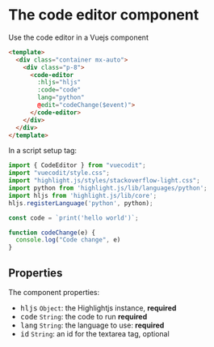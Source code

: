 # The code editor component

Use the code editor in a Vuejs component

```html
<template>
  <div class="container mx-auto">
    <div class="p-8">
      <code-editor 
        :hljs="hljs"
        :code="code" 
        lang="python" 
        @edit="codeChange($event)">
      </code-editor>
    </div>
  </div>
</template>
```

In a script setup tag:

```ts
import { CodeEditor } from "vuecodit";
import "vuecodit/style.css";
import "highlight.js/styles/stackoverflow-light.css";
import python from 'highlight.js/lib/languages/python';
import hljs from 'highlight.js/lib/core';
hljs.registerLanguage('python', python);

const code = `print('hello world')`;

function codeChange(e) {
  console.log("Code change", e)
}
```

## Properties

The component properties:

- <kbd>hljs</kbd> `Object`: the Highlightjs instance, **required**
- <kbd>code</kbd> `String`:  the code to run **required**
- <kbd>lang</kbd> `String`: the language to use: **required**
- <kbd>id</kbd> `String`: an id for the textarea tag, optional